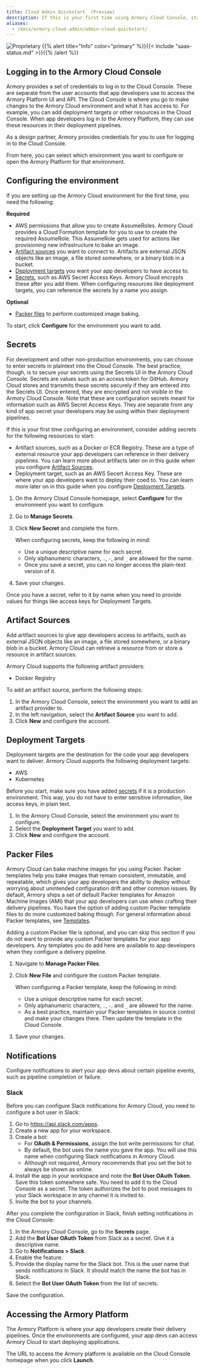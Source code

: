```yaml
---
title: Cloud Admin Quickstart  (Preview)
description: If this is your first time using Armory Cloud Console, start here. It walks you through using the Armory Cloud Console, from first log in to granting your app developers access to Armory Cloud.
aliases:
  - /docs/armory-cloud-admin/admin-cloud-quickstart/
---
```

![Proprietary](/images/proprietary.svg)
{{% alert title="Info" color="primary" %}}{{< include "saas-status.md" >}}{{% /alert %}}

## Logging in to the Armory Cloud Console 

Armory provides a set of credentials to log in to the Cloud Console. These are separate from the user accounts that app developers use to access the Armory Platform UI and API. The Cloud Console is where you go to make changes to the Armory Cloud environment and what it has access to. For example, you can add deployment targets or other resources in the Cloud Console. When app developers log in to the Armory Platform, they can use these resources in their deployment pipelines.

As a design partner, Armory provides credentials for you to use for logging in to the Cloud Console.

From here, you can select which environment you want to configure or open the Armory Platform for that environment.

## Configuring the environment

If you are setting up the Armory Cloud environment for the first time, you need the following:

**Required**

* AWS permissions that allow you to create AssumeRoles. Armory Cloud provides a Cloud Formation template for you to use to create the required AssumeRole. This AssumeRole gets used for actions like provisioning new infrastructure to bake an image.
* [Artifact sources](#artifact-sources) you want to connect to. Artifacts are external JSON objects like an image, a file stored somewhere, or a binary blob in a bucket.
* [Deployment targets](#deployment-targets) you want your app developers to have access to.
* [Secrets](#secrets), such as AWS Secret Access Keys. Armory Cloud encrypts these after you add them. When configuring resources like deployment targets, you can reference the secrets by a name you assign.
  
**Optional**

* [Packer files](#packer-files) to perform customized image baking.

To start, click **Configure** for the environment you want to add.

## Secrets

For development and other non-production environments, you can choose to enter secrets in plaintext into the Cloud Console. The best practice, though, is to secure your secrets using the Secrets UI in the Armory Cloud Console. Secrets are values such as an access token for GitHub. Armory Cloud stores and transmits these secrets securely if they are entered into the Secrets UI. Once entered, they are encrypted and not visible in the Armory Cloud Console. Note that these are configuration secrets meant for information such as AWS Secret Access Keys. They are separate from any kind of app secret your developers may be using within their deployment pipelines.

If this is your first time configuring an environment, consider adding secrets for the following resources to start:

- Artifact sources, such as a Docker or ECR Registry. These are a type of external resource your app developers can reference in their delivery pipelines. You can learn more about artifacts later on in this guide when you configure [Artifact Sources](#artifact-sources).
- Deployment target, such as an AWS Secert Access Key. These are where your app developers want to deploy their coed to. You can learn more later on in this guide when you configure [Deployment Targets](#deployment-targets).

1. On the Armory Cloud Console homepage, select **Configure** for the environment you want to configure.
2. Go to **Manage Secrets**.
3. Click **New Secret** and complete the form.
   
   When configuring secrets, keep the following in mind:
   
   - Use a unique descriptive name for each secret.
   - Only alphanumeric characters, `.`, `-`, and `_` are allowed for the name.
   - Once you save a secret, you can no longer access the plain-text version of it.
  
4. Save your changes.

Once you have a secret, refer to it by name when you need to provide values for things like access keys for Deployment Targets.

## Artifact Sources

Add artifact sources to give app developers access to artifacts, such as external JSON objects like an image, a file stored somewhere, or a binary blob in a bucket. Armory Cloud can retrieve a resource from or store a resource in artifact sources.

Armory Cloud supports the following artifact providers:

- Docker Registry

To add an artifact source, perform the following steps:

1. In the Armory Cloud Console, select the environment you want to add an artifact provider to.
2. In the left navigation, select the **Artifact Source** you want to add.
3. Click **New** and configure the account.

## Deployment Targets

Deployment targets are the destination for the code your app developers want to deliver. Armory Cloud supports the following deployment targets:

- AWS
- Kubernetes

Before you start, make sure you have added [secrets](#secrets) if it is a production environment. This way, you do not have to enter sensitive information, like access keys, in plain text.

1. In the Armory Cloud Console, select the environment you want to configure.
2. Select the **Deployment Target** you want to add.
3. Click **New** and configure the account.

## Packer Files

Armory Cloud can bake machine images for you using Packer. Packer templates help you bake images that remain consistent, immutable, and repeatable, which gives your app developers the ability to deploy without worrying about unintended configuration drift and other common issues. By default, Armory ships a set of default Packer templates for Amazon Machine Images (AMI) that your app developers can use when crafting their delivery pipelines. You have the option of adding custom Packer template files to do more customized baking though. For general information about Packer templates, see [Templates](https://www.packer.io/docs/templates).

Adding a custom Packer file is optional, and you can skip this section if you do not want to provide any custom Packer templates for your app developers. Any templates you do add here are available to app developers when they configure a delivery pipeline.

1. Navigate to **Manage Packer Files**.
2. Click **New File** and configure the custom Packer template.
   
   When configuring a Packer template, keep the following in mind:
   
   - Use a unique descriptive name for each secret.
   - Only alphanumeric characters, `.`, `-`, and `_` are allowed for the name.
   - As a best practice, maintain your Packer templates in source control and make your changes there. Then update the template in the Cloud Console.

3. Save your changes.

## Notifications

Configure notifications to alert your app devs about certain pipeline events, such as pipeline completion or failure. 

### Slack

Before you can configure Slack notifications for Armory Cloud, you need to configure a bot user in Slack:

1. Go to https://api.slack.com/apps.
2. Create a new app for your workspace.
3. Create a bot:
   * For **OAuth & Permissions**, assign the bot write permissions for chat.
   * By default, the bot uses the name you gave the app. You will use this name when configuring Slack notifications in Armory Cloud.
   * Although not required, Armory recommends that you set the bot to always be shown as online.
4. Install the app in your workspace and note the **Bot User OAuth Token**. Save this token somewhere safe. You need to add it to the Cloud Console as a secret. The token authorizes the bot to post messages to your Slack workspace in any channel it is invited to.
5. Invite the bot to your channels.

After you complete the configuration in Slack, finish setting notifications in the Cloud Console:

1. In the Armory Cloud Console, go to the **Secrets** page.
2. Add the **Bot User OAuth Token** from Slack as a secret. Give it a descriptive name.
3. Go to **Notifications > Slack**.
4. Enable the feature.
5. Provide the display name for the Slack bot. This is the user name that sends notifications in Slack. It should match the name the bot has in Slack.
6. Select the **Bot User OAuth Token** from the list of secrets.

Save the configuration.

<!--### Pipeline Triggers

These are optional but provide a way for your developers to automatically trigger their deployment pipelines. -->

## Accessing the Armory Platform

The Armory Platform is where your app developers create their delivery pipelines. Once the environments are configured, your app devs can access Armory Cloud to start deploying applications.

The URL to access the Armory platform is available on the Cloud Console homepage when you click **Launch**.